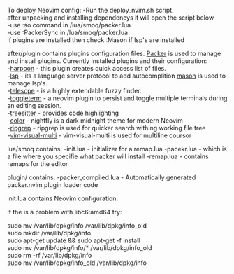 To deploy Neovim config:
-Run the deploy_nvim.sh script.  
after unpacking and installing dependencys it will open the script below  
-use :so command in /lua/smoq/packer.lua  
-use :PackerSync in /lua/smoq/packer.lua  
if plugins are installed then check :Mason if lsp's are installed  


after/plugin contains plugins configuration files.
[Packer](https://github.com/wbthomason/packer.nvim) is used to manage and install plugins.
Currently installed plugins and their configuration:  
-[harpoon](https://github.com/ThePrimeagen/harpoon) -  this plugin creates quick access list of files.  
-[lsp](https://github.com/VonHeikemen/lsp-zero.nvim) -  its a language server protocol to add autocomplition [mason](https://github.com/nvim-telescope/williamboman/mason.nvim) is used to manage lsp's.  
-[telescpe](https://github.com/nvim-telescope/telescope.nvim) - is a highly extendable fuzzy finder.   
-[toggleterm](https://github.com/akinsho/toggleterm.nvim) - a neovim plugin to persist and toggle multiple terminals during an editing session.  
-[treesitter](https://github.com/nvim-treesitter/nvim-treesitter) - provides code highlighting  
-[color](https://github.com/bluz71/vim-nightfly-colors) - nightfly is a dark midnight theme for modern Neovim  
-[ripgrep](https://github.com/BurntSushi/ripgrep) - ripgrep is used for quicker search withing working file tree  
-[vim-visual-multi](https://github.com/mg979/vim-visual-multi) - vim-visual-multi is used for multiline coursor

   
lua/smoq contains:
-init.lua - initializer for a remap.lua
-pacekr.lua - which is a file where you specifie what packer will install
-remap.lua - contains remaps for the editor
  
  
plugin/ contains:
-packer_compiled.lua - Automatically generated packer.nvim plugin loader code
  
init.lua contains Neovim configuration.
  
if the is a problem with libc6:amd64 try:  

sudo mv /var/lib/dpkg/info /var/lib/dpkg/info_old  
sudo mkdir /var/lib/dpkg/info  
sudo apt-get update && sudo apt-get -f install  
sudo mv /var/lib/dpkg/info/* /var/lib/dpkg/info_old  
sudo rm -rf /var/lib/dpkg/info  
sudo mv /var/lib/dpkg/info_old /var/lib/dpkg/info  
